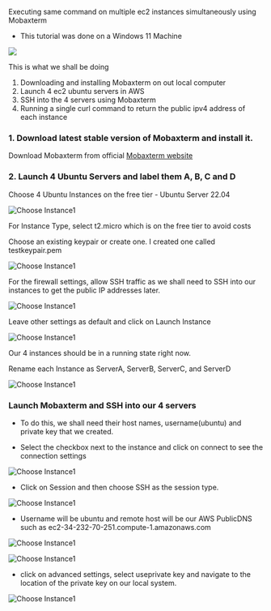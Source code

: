 Executing same command on multiple ec2 instances simultaneously using Mobaxterm
- This tutorial was done on a Windows 11 Machine

![](./images/execute-command-multiple-instances.png)

This is what we shall be doing
1. Downloading and installing Mobaxterm on out local computer
2. Launch 4 ec2 ubuntu servers in AWS
3. SSH into the 4 servers using Mobaxterm
4. Running a single curl command to return the public ipv4 address of each instance

### 1. Download latest stable version of Mobaxterm and install it.

Download Mobaxterm from official [Mobaxterm website](https://mobaxterm.mobatek.net/download-home-edition.html)


### 2. Launch 4 Ubuntu Servers and label them A, B, C and D

Choose 4 Ubuntu Instances on the free tier - Ubuntu Server 22.04 


![Choose Instance1](./images/launch1.png)


For Instance Type, select t2.micro which is on the free tier to avoid costs

Choose an existing keypair or create one.
I created one called testkeypair.pem


![Choose Instance1](./images/launch2.png)


For the firewall settings, allow SSH traffic as we shall need to SSH into our instances to get the public IP addresses later.

![Choose Instance1](./images/launch3.png)


Leave other settings as default and click on Launch Instance

![Choose Instance1](./images/launch4.png)


Our 4 instances should be in a running state right now.


Rename each Instance as ServerA, ServerB, ServerC, and ServerD

![Choose Instance1](./images/launch5.png)




### Launch Mobaxterm and SSH into our 4 servers
- To do this, we shall need their host names, username(ubuntu) and private key that we created.

- Select the checkbox next to the instance and click on connect to see the connection settings

![Choose Instance1](./images/launch6.png)


- Click on Session and then choose SSH as the session type.

![Choose Instance1](./images/mobaxterm1.png)

- Username will be ubuntu and remote host will be our AWS PublicDNS such as ec2-34-232-70-251.compute-1.amazonaws.com

![Choose Instance1](./images/mobaxterm2.png)

![Choose Instance1](./images/mobaxterm3.png)


- click on advanced settings, select useprivate key and navigate to the location of the private key on our local system.


![Choose Instance1](./images/mobaxterm4.png)



